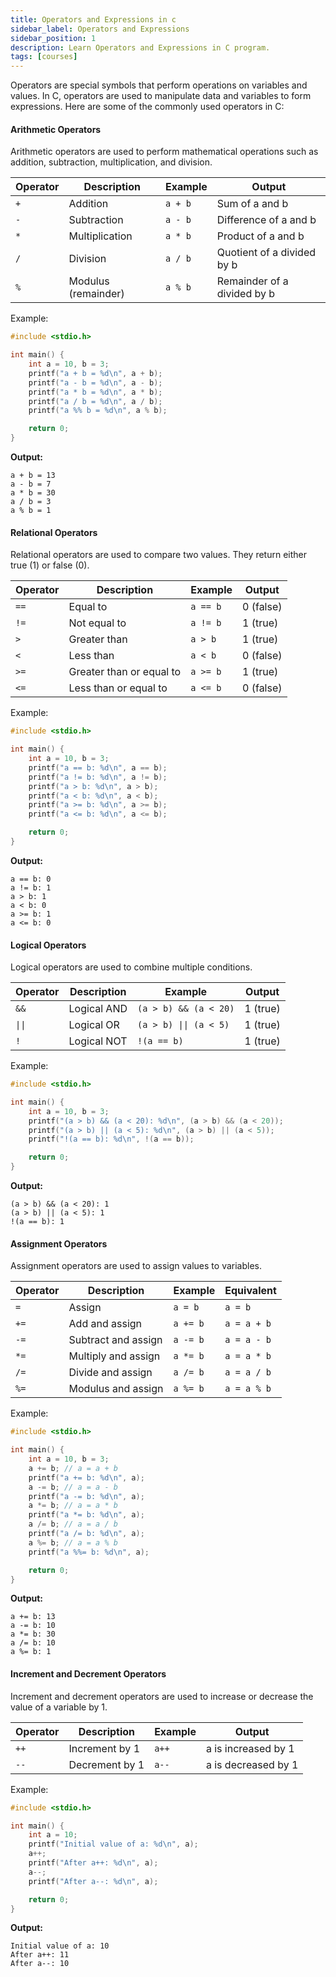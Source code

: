 ```yaml
---
title: Operators and Expressions in c
sidebar_label: Operators and Expressions
sidebar_position: 1
description: Learn Operators and Expressions in C program.
tags: [courses] 
---
```

 

Operators are special symbols that perform operations on variables and values. In C, operators are used to manipulate data and variables to form expressions. Here are some of the commonly used operators in C:

#### Arithmetic Operators

Arithmetic operators are used to perform mathematical operations such as addition, subtraction, multiplication, and division.

| Operator | Description          | Example     | Output  |
|----------|----------------------|-------------|---------|
| `+`      | Addition             | `a + b`     | Sum of a and b |
| `-`      | Subtraction          | `a - b`     | Difference of a and b |
| `*`      | Multiplication       | `a * b`     | Product of a and b |
| `/`      | Division             | `a / b`     | Quotient of a divided by b |
| `%`      | Modulus (remainder)  | `a % b`     | Remainder of a divided by b |

Example:

```c
#include <stdio.h>

int main() {
    int a = 10, b = 3;
    printf("a + b = %d\n", a + b);
    printf("a - b = %d\n", a - b);
    printf("a * b = %d\n", a * b);
    printf("a / b = %d\n", a / b);
    printf("a %% b = %d\n", a % b);

    return 0;
}
```

**Output:**
```
a + b = 13
a - b = 7
a * b = 30
a / b = 3
a % b = 1
```

#### Relational Operators

Relational operators are used to compare two values. They return either true (1) or false (0).

| Operator | Description          | Example     | Output  |
|----------|----------------------|-------------|---------|
| `==`     | Equal to             | `a == b`    | 0 (false) |
| `!=`     | Not equal to         | `a != b`    | 1 (true)  |
| `>`      | Greater than         | `a > b`     | 1 (true)  |
| `<`      | Less than            | `a < b`     | 0 (false) |
| `>=`     | Greater than or equal to | `a >= b` | 1 (true)  |
| `<=`     | Less than or equal to    | `a <= b` | 0 (false) |

Example:

```c
#include <stdio.h>

int main() {
    int a = 10, b = 3;
    printf("a == b: %d\n", a == b);
    printf("a != b: %d\n", a != b);
    printf("a > b: %d\n", a > b);
    printf("a < b: %d\n", a < b);
    printf("a >= b: %d\n", a >= b);
    printf("a <= b: %d\n", a <= b);

    return 0;
}
```

**Output:**
```
a == b: 0
a != b: 1
a > b: 1
a < b: 0
a >= b: 1
a <= b: 0
```

#### Logical Operators

Logical operators are used to combine multiple conditions.

| Operator | Description          | Example         | Output  |
|----------|----------------------|-----------------|---------|
| `&&`     | Logical AND          | `(a > b) && (a < 20)` | 1 (true)  |
| `\|\|`   | Logical OR           | `(a > b) \|\| (a < 5)` | 1 (true)  |
| `!`      | Logical NOT          | `!(a == b)`     | 1 (true)  |

Example:

```c
#include <stdio.h>

int main() {
    int a = 10, b = 3;
    printf("(a > b) && (a < 20): %d\n", (a > b) && (a < 20));
    printf("(a > b) || (a < 5): %d\n", (a > b) || (a < 5));
    printf("!(a == b): %d\n", !(a == b));

    return 0;
}
```

**Output:**
```
(a > b) && (a < 20): 1
(a > b) || (a < 5): 1
!(a == b): 1
```

#### Assignment Operators

Assignment operators are used to assign values to variables.

| Operator | Description          | Example   | Equivalent  |
|----------|----------------------|-----------|-------------|
| `=`      | Assign               | `a = b`   | `a = b`     |
| `+=`     | Add and assign       | `a += b`  | `a = a + b` |
| `-=`     | Subtract and assign  | `a -= b`  | `a = a - b` |
| `*=`     | Multiply and assign  | `a *= b`  | `a = a * b` |
| `/=`     | Divide and assign    | `a /= b`  | `a = a / b` |
| `%=`     | Modulus and assign   | `a %= b`  | `a = a % b` |

Example:

```c
#include <stdio.h>

int main() {
    int a = 10, b = 3;
    a += b; // a = a + b
    printf("a += b: %d\n", a);
    a -= b; // a = a - b
    printf("a -= b: %d\n", a);
    a *= b; // a = a * b
    printf("a *= b: %d\n", a);
    a /= b; // a = a / b
    printf("a /= b: %d\n", a);
    a %= b; // a = a % b
    printf("a %%= b: %d\n", a);

    return 0;
}
```

**Output:**
```
a += b: 13
a -= b: 10
a *= b: 30
a /= b: 10
a %= b: 1
```

#### Increment and Decrement Operators

Increment and decrement operators are used to increase or decrease the value of a variable by 1.

| Operator | Description          | Example   | Output |
|----------|----------------------|-----------|--------|
| `++`     | Increment by 1       | `a++`     | a is increased by 1 |
| `--`     | Decrement by 1       | `a--`     | a is decreased by 1 |

Example:

```c
#include <stdio.h>

int main() {
    int a = 10;
    printf("Initial value of a: %d\n", a);
    a++;
    printf("After a++: %d\n", a);
    a--;
    printf("After a--: %d\n", a);

    return 0;
}
```

**Output:**
```
Initial value of a: 10
After a++: 11
After a--: 10
```
 
